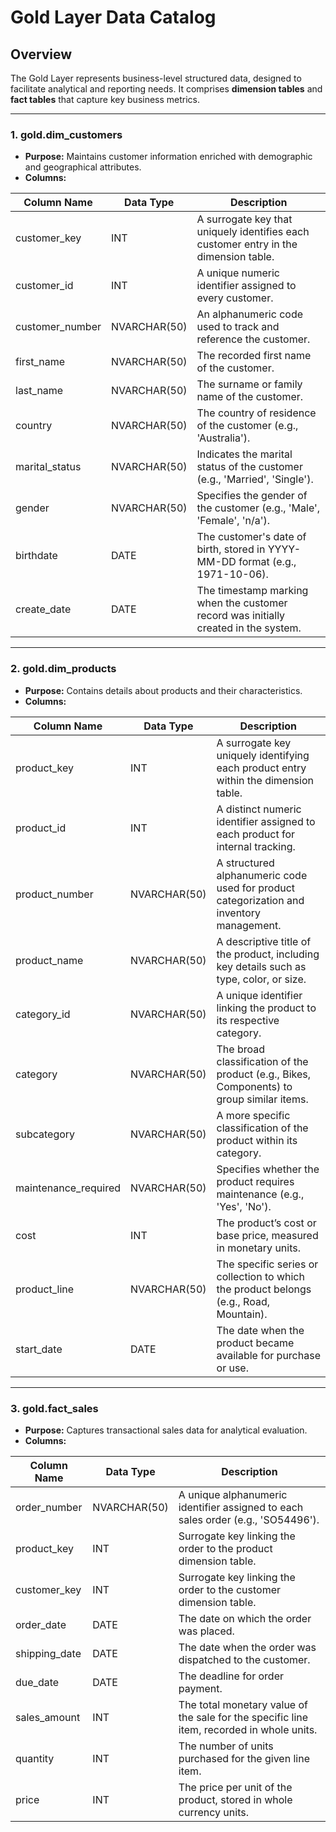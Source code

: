 # Gold Layer Data Catalog

## Overview
The Gold Layer represents business-level structured data, designed to facilitate analytical and reporting needs. It comprises **dimension tables** and **fact tables** that capture key business metrics.

---

### 1. **gold.dim_customers**
- **Purpose:** Maintains customer information enriched with demographic and geographical attributes.
- **Columns:**

| Column Name      | Data Type     | Description                                                                                   |
|------------------|---------------|-----------------------------------------------------------------------------------------------|
| customer_key     | INT           | A surrogate key that uniquely identifies each customer entry in the dimension table.          |
| customer_id      | INT           | A unique numeric identifier assigned to every customer.                                       |
| customer_number  | NVARCHAR(50)  | An alphanumeric code used to track and reference the customer.                               |
| first_name       | NVARCHAR(50)  | The recorded first name of the customer.                                                     |
| last_name        | NVARCHAR(50)  | The surname or family name of the customer.                                                  |
| country          | NVARCHAR(50)  | The country of residence of the customer (e.g., 'Australia').                               |
| marital_status   | NVARCHAR(50)  | Indicates the marital status of the customer (e.g., 'Married', 'Single').                   |
| gender           | NVARCHAR(50)  | Specifies the gender of the customer (e.g., 'Male', 'Female', 'n/a').                       |
| birthdate        | DATE          | The customer's date of birth, stored in YYYY-MM-DD format (e.g., 1971-10-06).                |
| create_date      | DATE          | The timestamp marking when the customer record was initially created in the system.          |

---

### 2. **gold.dim_products**
- **Purpose:** Contains details about products and their characteristics.
- **Columns:**

| Column Name         | Data Type     | Description                                                                                   |
|---------------------|---------------|-----------------------------------------------------------------------------------------------|
| product_key         | INT           | A surrogate key uniquely identifying each product entry within the dimension table.           |
| product_id          | INT           | A distinct numeric identifier assigned to each product for internal tracking.                 |
| product_number      | NVARCHAR(50)  | A structured alphanumeric code used for product categorization and inventory management.      |
| product_name        | NVARCHAR(50)  | A descriptive title of the product, including key details such as type, color, or size.      |
| category_id         | NVARCHAR(50)  | A unique identifier linking the product to its respective category.                          |
| category            | NVARCHAR(50)  | The broad classification of the product (e.g., Bikes, Components) to group similar items.    |
| subcategory         | NVARCHAR(50)  | A more specific classification of the product within its category.                           |
| maintenance_required| NVARCHAR(50)  | Specifies whether the product requires maintenance (e.g., 'Yes', 'No').                      |
| cost                | INT           | The product’s cost or base price, measured in monetary units.                                |
| product_line        | NVARCHAR(50)  | The specific series or collection to which the product belongs (e.g., Road, Mountain).      |
| start_date          | DATE          | The date when the product became available for purchase or use.                              |

---

### 3. **gold.fact_sales**
- **Purpose:** Captures transactional sales data for analytical evaluation.
- **Columns:**

| Column Name     | Data Type     | Description                                                                                   |
|-----------------|---------------|-----------------------------------------------------------------------------------------------|
| order_number    | NVARCHAR(50)  | A unique alphanumeric identifier assigned to each sales order (e.g., 'SO54496').              |
| product_key     | INT           | Surrogate key linking the order to the product dimension table.                               |
| customer_key    | INT           | Surrogate key linking the order to the customer dimension table.                              |
| order_date      | DATE          | The date on which the order was placed.                                                      |
| shipping_date   | DATE          | The date when the order was dispatched to the customer.                                      |
| due_date        | DATE          | The deadline for order payment.                                                              |
| sales_amount    | INT           | The total monetary value of the sale for the specific line item, recorded in whole units.    |
| quantity        | INT           | The number of units purchased for the given line item.                                      |
| price           | INT           | The price per unit of the product, stored in whole currency units.                          |
